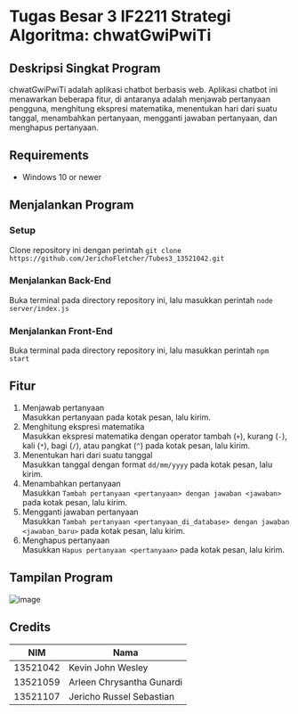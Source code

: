# Tugas Besar 3 IF2211 Strategi Algoritma: chwatGwiPwiTi

## Deskripsi Singkat Program
chwatGwiPwiTi adalah aplikasi chatbot berbasis web. Aplikasi chatbot ini menawarkan beberapa fitur, di antaranya adalah menjawab pertanyaan pengguna, menghitung ekspresi matematika, menentukan hari dari suatu tanggal, menambahkan pertanyaan, mengganti jawaban pertanyaan, dan menghapus pertanyaan.

## Requirements
- Windows 10 or newer

## Menjalankan Program
### Setup
Clone repository ini dengan perintah `git clone https://github.com/JerichoFletcher/Tubes3_13521042.git`

### Menjalankan Back-End
Buka terminal pada directory repository ini, lalu masukkan perintah `node server/index.js`

### Menjalankan Front-End
Buka terminal pada directory repository ini, lalu masukkan perintah `npm start`

## Fitur
1. Menjawab pertanyaan
   <br/>Masukkan pertanyaan pada kotak pesan, lalu kirim.
2. Menghitung ekspresi matematika
   <br/>Masukkan ekspresi matematika dengan operator tambah (`+`), kurang (`-`), kali (`*`), bagi (`/`), atau pangkat (`^`) pada kotak pesan, lalu kirim. 
3. Menentukan hari dari suatu tanggal
   <br/>Masukkan tanggal dengan format `dd/mm/yyyy` pada kotak pesan, lalu kirim.
4. Menambahkan pertanyaan
   <br/>Masukkan `Tambah pertanyaan <pertanyaan> dengan jawaban <jawaban>` pada kotak pesan, lalu kirim.
5. Mengganti jawaban pertanyaan
   <br/>Masukkan `Tambah pertanyaan <pertanyaan_di_database> dengan jawaban <jawaban_baru>` pada kotak pesan, lalu kirim.
6. Menghapus pertanyaan
   <br/>Masukkan `Hapus pertanyaan <pertanyaan>` pada kotak pesan, lalu kirim.

## Tampilan Program
![image](https://user-images.githubusercontent.com/89202471/236498645-3d91b4c0-9335-4f50-80ba-d961f5878e6f.png)

## Credits
| NIM      | Nama                       |
| -------- | ---------------------------|
| 13521042 | Kevin John Wesley          |
| 13521059 | Arleen Chrysantha Gunardi  |
| 13521107 | Jericho Russel Sebastian   |


